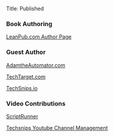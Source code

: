Title: Published

### Book Authoring
<p><a href="https://leanpub.com/u/davepinkawa" target="_blank" rel="noopener noreferrer">LeanPub.com Author Page</a></p>

### Guest Author

<p><a href="https://adamtheautomator.com/author/david-pinkawa/" target="_blank" rel="noopener noreferrer">AdamtheAutomator.com</a></p>

<p><a href="https://www.techtarget.com/contributor/Dave-Pinkawa" target="_blank" rel="noopener noreferrer">TechTarget.com</a></p>

<p><a href="https://techsnips.io/contributors/david-pinkawa/" target="_blank" rel="noopener noreferrer">TechSnips.io</a></p>

### Video Contributions

<p><a href="https://www.youtube.com/watch?v=J_e-W4HbZYA&list=PLdBRPSN62VAS3yMestt7nnArhNg6egoYM" target="_blank" rel="noopener noreferrer">ScriptRunner</a></p>

<p><a href="https://www.youtube.com/channel/UCFgZ8AxNf1Bd1C6V5-Vx7kA" target="_blank" rel="noopener noreferrer">Techsnips Youtube Channel Management</a></p>
